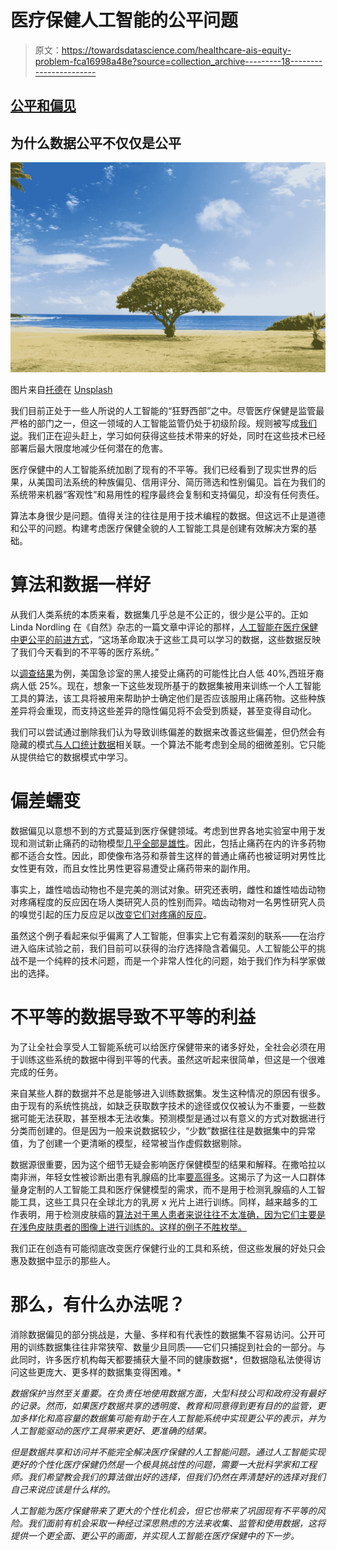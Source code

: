 # 医疗保健人工智能的公平问题

> 原文：<https://towardsdatascience.com/healthcare-ais-equity-problem-fca16998a48e?source=collection_archive---------18----------------------->

## [公平和偏见](https://towardsdatascience.com/tagged/fairness-and-bias)

## 为什么数据公平不仅仅是公平

![](img/2f0caa8dedac67efb7b75709af6cc703.png)

图片来自[托德](https://unsplash.com/@toddquackenbush)在 [Unsplash](https://unsplash.com/photos/XBxQZLNBM0Q)

我们目前正处于一些人所说的人工智能的“狂野西部”之中。尽管医疗保健是监管最严格的部门之一，但这一领域的人工智能监管仍处于初级阶段。规则被写成[我们说](https://www.fda.gov/medical-devices/software-medical-device-samd/artificial-intelligence-and-machine-learning-aiml-enabled-medical-devices)。我们正在迎头赶上，学习如何获得这些技术带来的好处，同时在这些技术已经部署后最大限度地减少任何潜在的危害。

医疗保健中的人工智能系统加剧了现有的不平等。我们已经看到了现实世界的后果，从美国司法系统的种族偏见、信用评分、简历筛选和性别偏见。旨在为我们的系统带来机器“客观性”和易用性的程序最终会复制和支持偏见，却没有任何责任。

算法本身很少是问题。值得关注的往往是用于技术编程的数据。但这远不止是道德和公平的问题。构建考虑医疗保健全貌的人工智能工具是创建有效解决方案的基础。

# 算法和数据一样好

从我们人类系统的本质来看，数据集几乎总是不公正的，很少是公平的。正如 Linda Nordling 在《自然》杂志的一篇文章中评论的那样，[人工智能在医疗保健中更公平的前进方式](https://www.nature.com/articles/d41586-019-02872-2)，“这场革命取决于这些工具可以学习的数据，这些数据反映了我们今天看到的不平等的医疗系统。”

以[调查结果](https://www.ajemjournal.com/article/S0735-6757(19)30391-2/fulltext)为例，美国急诊室的黑人接受止痛药的可能性比白人低 40%,西班牙裔病人低 25%。现在，想象一下这些发现所基于的数据集被用来训练一个人工智能工具的算法，该工具将被用来帮助护士确定他们是否应该服用止痛药物。这些种族差异将会重现，而支持这些差异的隐性偏见将不会受到质疑，甚至变得自动化。

我们可以尝试通过删除我们认为导致训练偏差的数据来改善这些偏差，但仍然会有隐藏的模式[与人口统计数据](https://www.wired.com/story/these-algorithms-look-x-rays-detect-your-race/)相关联。一个算法不能考虑到全局的细微差别。它只能从提供给它的数据模式中学习。

# 偏差蠕变

数据偏见以意想不到的方式蔓延到医疗保健领域。考虑到世界各地实验室中用于发现和测试新止痛药的动物模型[几乎全部是雄性](https://www.the-scientist.com/uncategorized/why-sex-matters-in-mouse-models-46346)。因此，包括止痛药在内的许多药物都不适合女性。因此，即使像布洛芬和萘普生这样的普通止痛药也被证明对男性比女性更有效，而且女性比男性更容易遭受止痛药带来的副作用。

事实上，雄性啮齿动物也不是完美的测试对象。研究还表明，雌性和雄性啮齿动物对疼痛程度的反应因在场人类研究人员的性别而异。啮齿动物对一名男性研究人员的嗅觉引起的压力反应足以[改变它们对疼痛的反应](https://www.science.org/news/2014/04/male-scent-may-compromise-biomedical-research)。

虽然这个例子看起来似乎偏离了人工智能，但事实上它有着深刻的联系——在治疗进入临床试验之前，我们目前可以获得的治疗选择隐含着偏见。人工智能公平的挑战不是一个纯粹的技术问题，而是一个非常人性化的问题，始于我们作为科学家做出的选择。

# 不平等的数据导致不平等的利益

为了让全社会享受人工智能系统可以给医疗保健带来的诸多好处，全社会必须在用于训练这些系统的数据中得到平等的代表。虽然这听起来很简单，但这是一个很难完成的任务。

来自某些人群的数据并不总是能够进入训练数据集。发生这种情况的原因有很多。由于现有的系统性挑战，如缺乏获取数字技术的途径或仅仅被认为不重要，一些数据可能无法获取，甚至根本无法收集。预测模型是通过以有意义的方式对数据进行分类而创建的。但是因为一般来说数据较少，“少数”数据往往是数据集中的异常值，为了创建一个更清晰的模型，经常被当作虚假数据剔除。

数据源很重要，因为这个细节无疑会影响医疗保健模型的结果和解释。在撒哈拉以南非洲，年轻女性被诊断出患有乳腺癌的比率[要高得多](https://globalizationandhealth.biomedcentral.com/articles/10.1186/s12992-018-0446-6)。这揭示了为这一人口群体量身定制的人工智能工具和医疗保健模型的需求，而不是用于检测乳腺癌的人工智能工具，这些工具只在全球北方的乳房 x 光片上进行训练。同样，越来越多的工作表明，用于检测皮肤癌的[算法对于黑人患者来说往往不太准确，因为它们主要是在浅色皮肤患者的图像上进行训练的。这样的例子不胜枚举。](https://www.theatlantic.com/health/archive/2018/08/machine-learning-dermatology-skin-color/567619/)

我们正在创造有可能彻底改变医疗保健行业的工具和系统，但这些发展的好处只会惠及数据中显示的那些人。

# 那么，有什么办法呢？

消除数据偏见的部分挑战是，大量、多样和有代表性的数据集不容易访问。公开可用的训练数据集往往非常狭窄、数量少且同质——它们只捕捉到社会的一部分。与此同时，许多医疗机构每天都要捕获大量不同的健康数据*，但数据隐私法使得访问这些更庞大、更多样的数据集变得困难。*

*数据保护当然至关重要。在负责任地使用数据方面，大型科技公司和政府没有最好的记录。然而，如果医疗数据共享的透明度、教育和同意得到更有目的的监管，更加多样化和高容量的数据集可能有助于在人工智能系统中实现更公平的表示，并为人工智能驱动的医疗工具带来更好、更准确的结果。*

*但是数据共享和访问并不能完全解决医疗保健的人工智能问题。通过人工智能实现更好的个性化医疗保健仍然是一个极具挑战性的问题，需要一大批科学家和工程师。我们希望教会我们的算法做出好的选择，但我们仍然在弄清楚好的选择对我们自己来说应该是什么样的。*

*人工智能为医疗保健带来了更大的个性化机会，但它也带来了巩固现有不平等的风险。我们面前有机会采取一种经过深思熟虑的方法来收集、监管和使用数据，这将提供一个更全面、更公平的画面，并实现人工智能在医疗保健中的下一步。*
